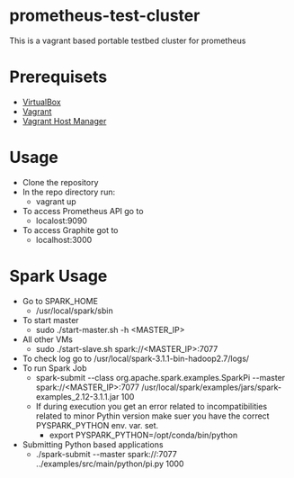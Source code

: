 # prometheus-test-cluster
This is a vagrant based portable testbed cluster for prometheus

# Prerequisets
* [VirtualBox](https://www.virtualbox.org/)
* [Vagrant](https://www.vagrantup.com/)
* [Vagrant Host Manager](https://github.com/devopsgroup-io/vagrant-hostmanager)

# Usage
* Clone the repository
* In the repo directory run:
  * vagrant up
* To access Prometheus API go to
  * localost:9090
* To access Graphite got to
  * localhost:3000
# Spark Usage
* Go to SPARK_HOME
  * /usr/local/spark/sbin
* To start master
  * sudo ./start-master.sh -h <MASTER_IP>
* All other VMs
  * sudo ./start-slave.sh spark://<MASTER_IP>:7077
* To check log go to /usr/local/spark-3.1.1-bin-hadoop2.7/logs/
* To run Spark Job
    * spark-submit --class org.apache.spark.examples.SparkPi --master spark://<MASTER_IP>:7077 /usr/local/spark/examples/jars/spark-examples_2.12-3.1.1.jar 100
    * If during execution you get an error related to incompatibilities related to minor Pythin version
    make suer you have the correct PYSPARK_PYTHON env. var.  set.
        * export PYSPARK_PYTHON=/opt/conda/bin/python
* Submitting Python based applications
    * ./spark-submit --master spark://<master>:7077 ../examples/src/main/python/pi.py 1000

